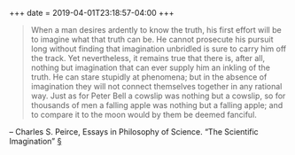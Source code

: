 +++
date = 2019-04-01T23:18:57-04:00
+++
> When a man desires ardently to know the truth, his first effort will be to imagine what that truth can be.  He cannot prosecute his pursuit long without finding that imagination unbridled is sure to carry him off the track. Yet nevertheless, it remains true that there is, after all, nothing but imagination that can ever supply him an inkling of the truth.  He can stare stupidly at phenomena; but in the absence of imagination they will not connect themselves together in any rational way.  Just as for Peter Bell a cowslip was nothing but a cowslip, so for thousands of men a falling apple was nothing but a falling apple; and to compare it to the moon would by them be deemed fanciful.

– Charles S. Peirce, Essays in Philosophy of Science. “The Scientific Imagination” [§](https://www.textlog.de/4231.html)